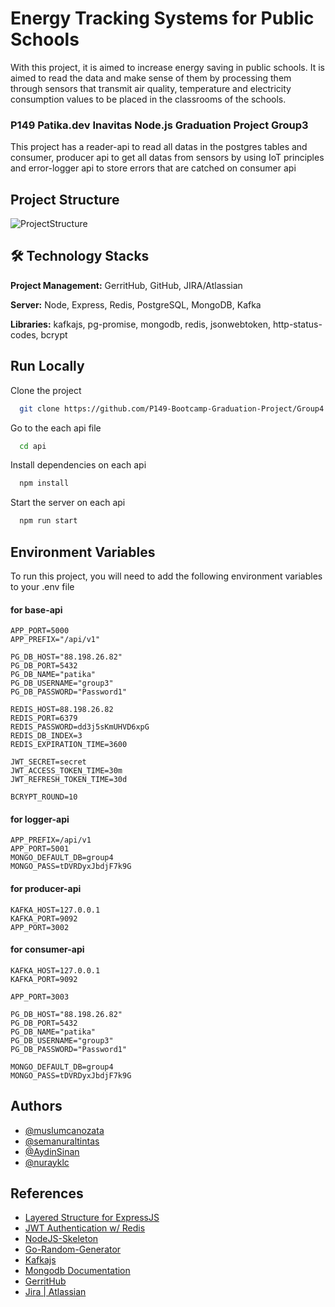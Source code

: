 
# Energy Tracking Systems for Public Schools

With this project, it is aimed to increase energy saving in public schools. It is aimed to read the data and make sense of them by processing them through sensors that transmit air quality, temperature and electricity consumption values to be placed in the classrooms of the schools.
### P149 Patika.dev Inavitas Node.js Graduation Project Group3

This project has a reader-api to read all datas in the postgres
tables and consumer, producer api to get all datas from sensors
by using IoT principles and error-logger api to store errors that are catched on consumer api


## Project Structure

![ProjectStructure](https://i.ibb.co/B67HSLs/mimari.png)


## 🛠 Technology Stacks

**Project Management:** GerritHub, GitHub, JIRA/Atlassian

**Server:** Node, Express, Redis, PostgreSQL, MongoDB, Kafka

**Libraries:** kafkajs, pg-promise, mongodb, redis, jsonwebtoken, http-status-codes, bcrypt



## Run Locally

Clone the project

```bash
  git clone https://github.com/P149-Bootcamp-Graduation-Project/Group4
```

Go to the each api file

```bash
  cd api
```

Install dependencies on each api

```bash
  npm install
```

Start the server on each api

```bash
  npm run start
```


## Environment Variables

To run this project, you will need to add the following environment variables to your .env file

#### for base-api

    APP_PORT=5000
    APP_PREFIX="/api/v1"

    PG_DB_HOST="88.198.26.82"
    PG_DB_PORT=5432
    PG_DB_NAME="patika"
    PG_DB_USERNAME="group3"
    PG_DB_PASSWORD="Password1"

    REDIS_HOST=88.198.26.82
    REDIS_PORT=6379
    REDIS_PASSWORD=dd3j5sKmUHVD6xpG
    REDIS_DB_INDEX=3
    REDIS_EXPIRATION_TIME=3600

    JWT_SECRET=secret
    JWT_ACCESS_TOKEN_TIME=30m
    JWT_REFRESH_TOKEN_TIME=30d

    BCRYPT_ROUND=10

#### for logger-api

    APP_PREFIX=/api/v1
    APP_PORT=5001
    MONGO_DEFAULT_DB=group4
    MONGO_PASS=tDVRDyxJbdjF7k9G

#### for producer-api
    KAFKA_HOST=127.0.0.1
    KAFKA_PORT=9092
    APP_PORT=3002
#### for consumer-api
    KAFKA_HOST=127.0.0.1
    KAFKA_PORT=9092

    APP_PORT=3003

    PG_DB_HOST="88.198.26.82"
    PG_DB_PORT=5432
    PG_DB_NAME="patika"
    PG_DB_USERNAME="group3"
    PG_DB_PASSWORD="Password1"

    MONGO_DEFAULT_DB=group4
    MONGO_PASS=tDVRDyxJbdjF7k9G
## Authors

- [@muslumcanozata](https://github.com/muslumcanozata)
- [@semanuraltintas](https://github.com/semanuraltintas)
- [@AydinSinan](https://github.com/AydinSinan)
- [@nurayklc](https://github.com/nurayklc/)





## References

- [Layered Structure for ExpressJS](https://github.com/yasinfmd/youtubeSourceCode/tree/main/expresejs%20katmanl%C4%B1%20mimari%20basic)
- [JWT Authentication w/ Redis](https://github.com/Sid-Shanker/jwt-auth-nodejs)
- [NodeJS-Skeleton](https://github.com/ivanbarayev/nodejs-skelton)
- [Go-Random-Generator](https://github.com/ivanbarayev/go-random-generator)
- [Kafkajs](https://github.com/tulios/kafkajs)
- [Mongodb Documentation](https://docs.mongodb.com/manual/introduction/)
- [GerritHub](http://gerrithub.io/)
- [Jira | Atlassian](https://www.atlassian.com/software/jirae)
